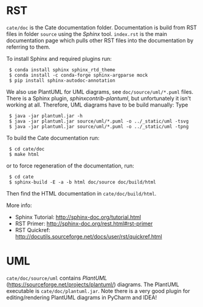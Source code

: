 RST
===

``cate/doc`` is the Cate documentation folder. Documentation is build from RST files in folder ``source`` using the *Sphinx* tool.
``index.rst`` is the main documentation page which pulls other RST files into the documentation by referring to them.

To install Sphinx and required plugins run:

     $ conda install sphinx sphinx_rtd_theme
     $ conda install -c conda-forge sphinx-argparse mock
     $ pip install sphinx-autodoc-annotation


We also use PlantUML for UML diagrams, see ``doc/source/uml/*.puml`` files.
There is a Sphinx plugin, *sphinxcontrib-plantuml*, but unfortunately it isn't working at all.
Therefore, UML diagrams have to be build manually: Type

     $ java -jar plantuml.jar -h
     $ java -jar plantuml.jar source/uml/*.puml -o ../_static/uml -tsvg
     $ java -jar plantuml.jar source/uml/*.puml -o ../_static/uml -tpng

To build the Cate documentation run:

     $ cd cate/doc
     $ make html

or to force regeneration of the documentation, run:

     $ cd cate
     $ sphinx-build -E -a -b html doc/source doc/build/html

Then find the HTML documentation in ``cate/doc/build/html``.

More info:
* Sphinx Tutorial: http://sphinx-doc.org/tutorial.html
* RST Primer: http://sphinx-doc.org/rest.html#rst-primer
* RST Quickref: http://docutils.sourceforge.net/docs/user/rst/quickref.html

UML
===

``cate/doc/source/uml`` contains *PlantUML* (https://sourceforge.net/projects/plantuml/) diagrams.
The PlantUML executable is ``cate/doc/plantuml.jar``.
Note there is a very good plugin for editing/rendering PlantUML diagrams in PyCharm and IDEA!

